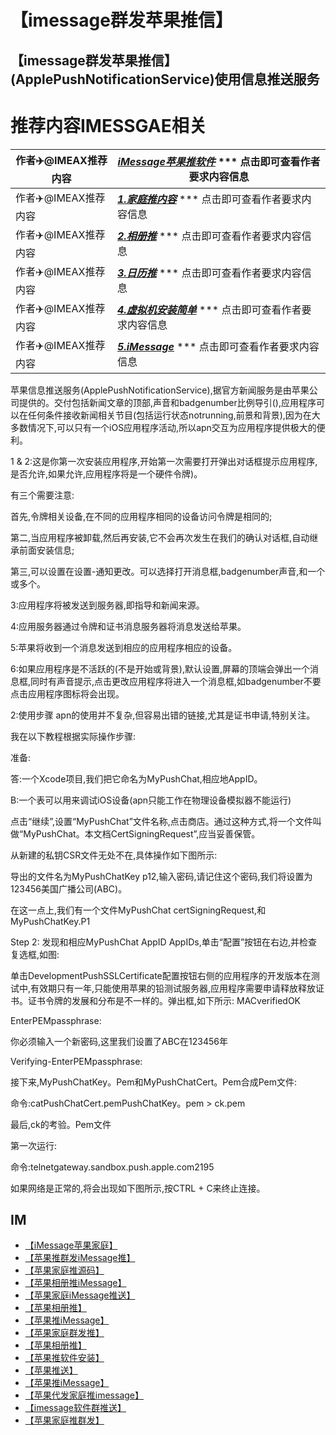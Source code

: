 # 【imessage群发苹果推信】

## 【imessage群发苹果推信】(ApplePushNotificationService)使用信息推送服务

# 推荐内容IMESSGAE相关

作者✈️@IMEAX推荐内容     |[***iMessage苹果推软件***](https://t.me/IMEAX) *** 点击即可查看作者要求内容信息
-------- | -----
作者✈️@IMEAX推荐内容     |[***1.家庭推内容***](https://t.me/IMEAX) *** 点击即可查看作者要求内容信息
作者✈️@IMEAX推荐内容     |[***2.相册推***](https://t.me/IMEAX) *** 点击即可查看作者要求内容信息
作者✈️@IMEAX推荐内容     |[***3.日历推***](https://t.me/IMEAX) *** 点击即可查看作者要求内容信息
作者✈️@IMEAX推荐内容     |[***4.虚拟机安装简单***](https://t.me/IMEAX) *** 点击即可查看作者要求内容信息
作者✈️@IMEAX推荐内容     |[***5.iMessage***](https://t.me/IMEAX) *** 点击即可查看作者要求内容信息

苹果信息推送服务(ApplePushNotificationService),据官方新闻服务是由苹果公司提供的。交付包括新闻文章的顶部,声音和badgenumber比例导引(),应用程序可以在任何条件接收新闻相关节目(包括运行状态notrunning,前景和背景),因为在大多数情况下,可以只有一个iOS应用程序活动,所以apn交互为应用程序提供极大的便利。

1 & 2:这是你第一次安装应用程序,开始第一次需要打开弹出对话框提示应用程序,是否允许,如果允许,应用程序将是一个硬件令牌)。

有三个需要注意:

首先,令牌相关设备,在不同的应用程序相同的设备访问令牌是相同的;

第二,当应用程序被卸载,然后再安装,它不会再次发生在我们的确认对话框,自动继承前面安装信息;

第三,可以设置在设置-通知更改。可以选择打开消息框,badgenumber声音,和一个或多个。

3:应用程序将被发送到服务器,即指导和新闻来源。

4:应用服务器通过令牌和证书消息服务器将消息发送给苹果。

5:苹果将收到一个消息发送到相应的应用程序相应的设备。

6:如果应用程序是不活跃的(不是开始或背景),默认设置,屏幕的顶端会弹出一个消息框,同时有声音提示,点击更改应用程序将进入一个消息框,如badgenumber不要点击应用程序图标将会出现。

2:使用步骤
apn的使用并不复杂,但容易出错的链接,尤其是证书申请,特别关注。

我在以下教程根据实际操作步骤:

准备:

答:一个Xcode项目,我们把它命名为MyPushChat,相应地AppID。

B:一个表可以用来调试iOS设备(apn只能工作在物理设备模拟器不能运行)

点击“继续”,设置“MyPushChat”文件名称,点击商店。通过这种方式,将一个文件叫做“MyPushChat。本文档CertSigningRequest”,应当妥善保管。

从新建的私钥CSR文件无处不在,具体操作如下图所示:

导出的文件名为MyPushChatKey p12,输入密码,请记住这个密码,我们将设置为123456美国广播公司(ABC)。

在这一点上,我们有一个文件MyPushChat certSigningRequest,和MyPushChatKey.P1

Step 2:
发现和相应MyPushChat AppID AppIDs,单击“配置”按钮在右边,并检查复选框,如图:

单击DevelopmentPushSSLCertificate配置按钮右侧的应用程序的开发版本在测试中,有效期只有一年,只能使用苹果的铅测试服务器,应用程序需要申请释放释放证书。证书令牌的发展和分布是不一样的。弹出框,如下所示:
MACverifiedOK

EnterPEMpassphrase:

你必须输入一个新密码,这里我们设置了ABC在123456年

Verifying-EnterPEMpassphrase:

接下来,MyPushChatKey。Pem和MyPushChatCert。Pem合成Pem文件:

命令:catPushChatCert.pemPushChatKey。pem > ck.pem

最后,ck的考验。Pem文件

第一次运行:

命令:telnetgateway.sandbox.push.apple.com2195

如果网络是正常的,将会出现如下图所示,按CTRL + C来终止连接。




## IM

- [【iMessage苹果家庭】](https://t.me/IMEAX)
- [【苹果推群发iMessage推】](https://t.me/IMEAX)
- [【苹果家庭推源码】](https://t.me/IMEAX)
- [【苹果相册推iMessage】](https://t.me/IMEAX)
- [【苹果家庭iMessage推送】](https://t.me/IMEAX)
- [【苹果相册推】](https://t.me/IMEAX)
- [【苹果推iMessage】](https://t.me/IMEAX)
- [【苹果家庭群发推】](https://t.me/IMEAX)
- [【苹果相册推】](https://t.me/IMEAX)
- [【苹果推软件安装】](https://t.me/IMEAX)
- [【苹果推送】](https://t.me/IMEAX)
- [【苹果推iMessage】](https://t.me/IMEAX)
- [【苹果代发家庭推imessage】](https://t.me/IMEAX)
- [【imessage软件群推送】](https://t.me/IMEAX) 
- [【苹果家庭推群发】](https://t.me/IMEAX)